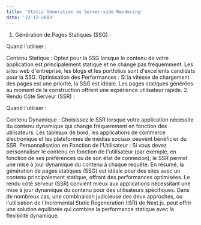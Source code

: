 ```yaml
---
title: 'Static Generation vs Server-side Rendering'
date: '22-12-2083'
---
```


1. Génération de Pages Statiques (SSG) :

Quand l'utiliser :

Contenu Statique : Optez pour la SSG lorsque le contenu de votre application est principalement statique et ne change pas fréquemment. Les sites web d'entreprise, les blogs et les portfolios sont d'excellents candidats pour la SSG.
Optimisation des Performances : Si la vitesse de chargement des pages est une priorité, la SSG est idéale. Les pages statiques générées au moment de la construction offrent une expérience utilisateur rapide.
2. Rendu Côté Serveur (SSR) :

Quand l'utiliser :

Contenu Dynamique : Choisissez le SSR lorsque votre application nécessite du contenu dynamique qui change fréquemment en fonction des utilisateurs. Les tableaux de bord, les applications de commerce électronique et les plateformes de médias sociaux peuvent bénéficier du SSR.
Personnalisation en Fonction de l'Utilisateur : Si vous devez personnaliser le contenu en fonction de l'utilisateur (par exemple, en fonction de ses préférences ou de son état de connexion), le SSR permet une mise à jour dynamique du contenu à chaque requête.
En résumé, la génération de pages statiques (SSG) est idéale pour des sites avec un contenu principalement statique, offrant des performances optimisées. Le rendu côté serveur (SSR) convient mieux aux applications nécessitant une mise à jour dynamique du contenu pour des utilisateurs spécifiques. Dans de nombreux cas, une combinaison judicieuse des deux approches, ou l'utilisation de l'Incremental Static Regeneration (ISR) de Next.js, peut offrir une solution équilibrée qui combine la performance statique avec la flexibilité dynamique.





